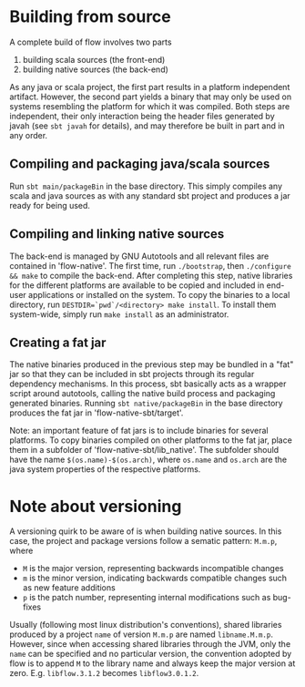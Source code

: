 # Building from source
A complete build of flow involves two parts

 1. building scala sources (the front-end)
 2. building native sources (the back-end)

As any java or scala project, the first part results in a platform independent artifact. However, the second part yields a binary that may only be used on systems resembling the platform for which it was compiled. Both steps are independent, their only interaction being the header files generated by javah (see `sbt javah` for details), and may therefore be built in part and in any order.

## Compiling and packaging java/scala sources
Run `sbt main/packageBin` in the base directory. This simply compiles any scala and java sources as with any standard sbt project and produces a jar ready for being used.

## Compiling and linking native sources
The back-end is managed by GNU Autotools and all relevant files are contained in 'flow-native'. The first time, run `./bootstrap`, then `./configure && make` to compile the back-end. After completing this step, native libraries for the different platforms are available to be copied and included in end-user applications or installed on the system. To copy the binaries to a local directory, run ```DESTDIR=`pwd`/<directory> make install```. To install them system-wide, simply run `make install` as an administrator.

## Creating a fat jar
The native binaries produced in the previous step may be bundled in a "fat" jar so that they can be included in sbt projects through its regular dependency mechanisms. In this process, sbt basically acts as a wrapper script around autotools, calling the native build process and packaging generated binaries. Running `sbt native/packageBin` in the base directory produces the fat jar in 'flow-native-sbt/target'.

Note: an important feature of fat jars is to include binaries for several platforms. To copy binaries compiled on other platforms to the fat jar, place them in a subfolder of 'flow-native-sbt/lib_native'. The subfolder should have the name `$(os.name)-$(os.arch)`, where `os.name` and `os.arch` are the java system properties of the respective platforms.

# Note about versioning
A versioning quirk to be aware of is when building native sources. In this case, the project and package versions follow a sematic pattern: `M.m.p`, where
 - `M` is the major version, representing backwards incompatible changes
 - `m` is the minor version, indicating backwards compatible changes such as new feature additions
 - `p` is the patch number, representing internal modifications such as bug-fixes
 
Usually (following most linux distribution's conventions), shared libraries produced by a project `name` of version `M.m.p` are named `libname.M.m.p`. However, since when accessing shared libraries through the JVM, only the `name` can be specified and no particular version, the convention adopted by flow is to append `M` to the library name and always keep the major version at zero. E.g. `libflow.3.1.2` becomes `libflow3.0.1.2`.
